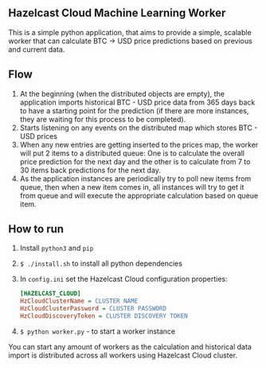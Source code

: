 Hazelcast Cloud Machine Learning Worker
---
This is a simple python application, 
that aims to provide a simple, scalable worker that can calculate BTC -> USD price predictions
based on previous and current data.

Flow
---
1. At the beginning (when the distributed objects are empty), the application imports historical BTC - USD price data
from 365 days back to have a starting point for the prediction (if there are more instances, they are waiting for this process to be completed).
2. Starts listening on any events on the distributed map which stores BTC - USD prices
3. When any new entries are getting inserted to the prices map, the worker will put 2 items to a distributed queue: 
One is to calculate the overall price prediction for the next day and the other is to calculate from 7 to 30 items back predictions for the next day.
4. As the application instances are periodically try to poll new items from queue, then when a new item comes in, all instances will try to get it from queue and will execute the appropriate calculation based on queue item.

How to run
---
1. Install `python3` and `pip`
2. `$ ./install.sh` to install all python dependencies
3. In `config.ini` set the Hazelcast Cloud configuration properties:
    ```ini
    [HAZELCAST_CLOUD]
    HzCloudClusterName = CLUSTER NAME
    HzCloudClusterPassword = CLUSTER PASSWORD
    HzCloudDiscoveryToken = CLUSTER DISCOVERY TOKEN
    ```

4. `$ python worker.py` - to start a worker instance

You can start any amount of workers as the calculation and historical data import
is distributed across all workers using Hazelcast Cloud cluster.
